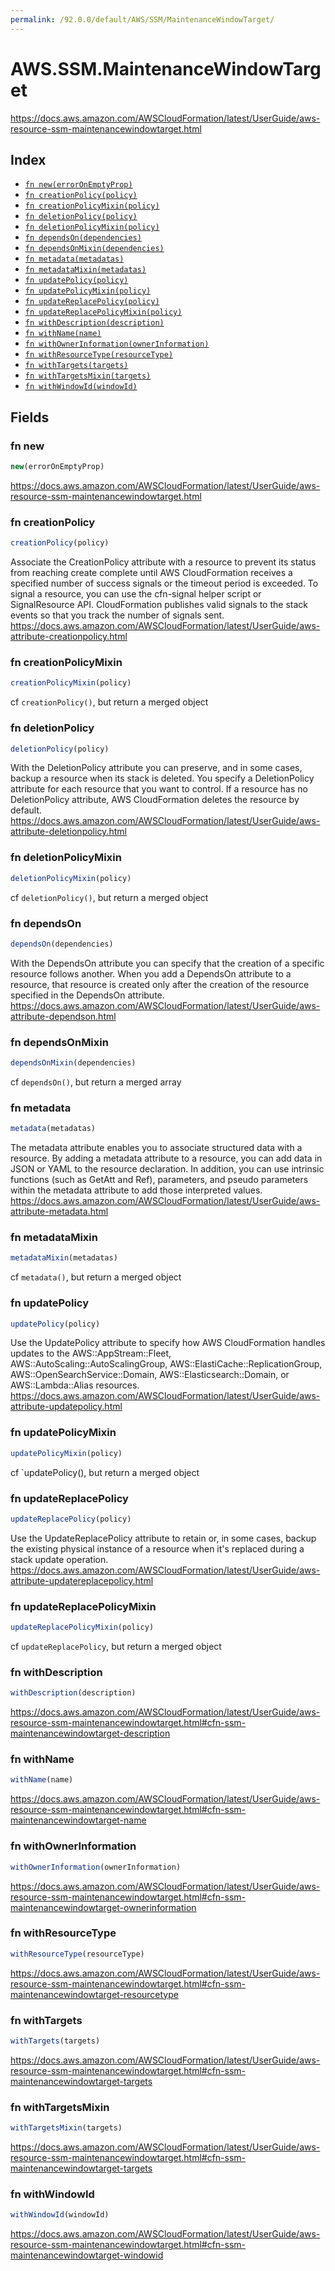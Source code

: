 ```yaml
---
permalink: /92.0.0/default/AWS/SSM/MaintenanceWindowTarget/
---
```


# AWS.SSM.MaintenanceWindowTarget

https://docs.aws.amazon.com/AWSCloudFormation/latest/UserGuide/aws-resource-ssm-maintenancewindowtarget.html

## Index

* [`fn new(errorOnEmptyProp)`](#fn-new)
* [`fn creationPolicy(policy)`](#fn-creationpolicy)
* [`fn creationPolicyMixin(policy)`](#fn-creationpolicymixin)
* [`fn deletionPolicy(policy)`](#fn-deletionpolicy)
* [`fn deletionPolicyMixin(policy)`](#fn-deletionpolicymixin)
* [`fn dependsOn(dependencies)`](#fn-dependson)
* [`fn dependsOnMixin(dependencies)`](#fn-dependsonmixin)
* [`fn metadata(metadatas)`](#fn-metadata)
* [`fn metadataMixin(metadatas)`](#fn-metadatamixin)
* [`fn updatePolicy(policy)`](#fn-updatepolicy)
* [`fn updatePolicyMixin(policy)`](#fn-updatepolicymixin)
* [`fn updateReplacePolicy(policy)`](#fn-updatereplacepolicy)
* [`fn updateReplacePolicyMixin(policy)`](#fn-updatereplacepolicymixin)
* [`fn withDescription(description)`](#fn-withdescription)
* [`fn withName(name)`](#fn-withname)
* [`fn withOwnerInformation(ownerInformation)`](#fn-withownerinformation)
* [`fn withResourceType(resourceType)`](#fn-withresourcetype)
* [`fn withTargets(targets)`](#fn-withtargets)
* [`fn withTargetsMixin(targets)`](#fn-withtargetsmixin)
* [`fn withWindowId(windowId)`](#fn-withwindowid)

## Fields

### fn new

```ts
new(errorOnEmptyProp)
```

https://docs.aws.amazon.com/AWSCloudFormation/latest/UserGuide/aws-resource-ssm-maintenancewindowtarget.html

### fn creationPolicy

```ts
creationPolicy(policy)
```

Associate the CreationPolicy attribute with a resource to prevent its status from reaching create complete until AWS CloudFormation receives a specified number of success signals or the timeout period is exceeded. To signal a resource, you can use the cfn-signal helper script or SignalResource API. CloudFormation publishes valid signals to the stack events so that you track the number of signals sent. 
https://docs.aws.amazon.com/AWSCloudFormation/latest/UserGuide/aws-attribute-creationpolicy.html

### fn creationPolicyMixin

```ts
creationPolicyMixin(policy)
```

cf `creationPolicy()`, but return a merged object

### fn deletionPolicy

```ts
deletionPolicy(policy)
```

With the DeletionPolicy attribute you can preserve, and in some cases, backup a resource when its stack is deleted. You specify a DeletionPolicy attribute for each resource that you want to control. If a resource has no DeletionPolicy attribute, AWS CloudFormation deletes the resource by default. 
https://docs.aws.amazon.com/AWSCloudFormation/latest/UserGuide/aws-attribute-deletionpolicy.html

### fn deletionPolicyMixin

```ts
deletionPolicyMixin(policy)
```

cf `deletionPolicy()`, but return a merged object

### fn dependsOn

```ts
dependsOn(dependencies)
```

With the DependsOn attribute you can specify that the creation of a specific resource follows another. When you add a DependsOn attribute to a resource, that resource is created only after the creation of the resource specified in the DependsOn attribute. 
https://docs.aws.amazon.com/AWSCloudFormation/latest/UserGuide/aws-attribute-dependson.html

### fn dependsOnMixin

```ts
dependsOnMixin(dependencies)
```

cf `dependsOn()`, but return a merged array

### fn metadata

```ts
metadata(metadatas)
```

The metadata attribute enables you to associate structured data with a resource. By adding a metadata attribute to a resource, you can add data in JSON or YAML to the resource declaration. In addition, you can use intrinsic functions (such as GetAtt and Ref), parameters, and pseudo parameters within the metadata attribute to add those interpreted values. 
https://docs.aws.amazon.com/AWSCloudFormation/latest/UserGuide/aws-attribute-metadata.html

### fn metadataMixin

```ts
metadataMixin(metadatas)
```

cf `metadata()`, but return a merged object

### fn updatePolicy

```ts
updatePolicy(policy)
```

Use the UpdatePolicy attribute to specify how AWS CloudFormation handles updates to the AWS::AppStream::Fleet, AWS::AutoScaling::AutoScalingGroup, AWS::ElastiCache::ReplicationGroup, AWS::OpenSearchService::Domain, AWS::Elasticsearch::Domain, or AWS::Lambda::Alias resources. 
https://docs.aws.amazon.com/AWSCloudFormation/latest/UserGuide/aws-attribute-updatepolicy.html

### fn updatePolicyMixin

```ts
updatePolicyMixin(policy)
```

cf `updatePolicy(), but return a merged object

### fn updateReplacePolicy

```ts
updateReplacePolicy(policy)
```

Use the UpdateReplacePolicy attribute to retain or, in some cases, backup the existing physical instance of a resource when it's replaced during a stack update operation. 
https://docs.aws.amazon.com/AWSCloudFormation/latest/UserGuide/aws-attribute-updatereplacepolicy.html

### fn updateReplacePolicyMixin

```ts
updateReplacePolicyMixin(policy)
```

cf `updateReplacePolicy`, but return a merged object

### fn withDescription

```ts
withDescription(description)
```

https://docs.aws.amazon.com/AWSCloudFormation/latest/UserGuide/aws-resource-ssm-maintenancewindowtarget.html#cfn-ssm-maintenancewindowtarget-description

### fn withName

```ts
withName(name)
```

https://docs.aws.amazon.com/AWSCloudFormation/latest/UserGuide/aws-resource-ssm-maintenancewindowtarget.html#cfn-ssm-maintenancewindowtarget-name

### fn withOwnerInformation

```ts
withOwnerInformation(ownerInformation)
```

https://docs.aws.amazon.com/AWSCloudFormation/latest/UserGuide/aws-resource-ssm-maintenancewindowtarget.html#cfn-ssm-maintenancewindowtarget-ownerinformation

### fn withResourceType

```ts
withResourceType(resourceType)
```

https://docs.aws.amazon.com/AWSCloudFormation/latest/UserGuide/aws-resource-ssm-maintenancewindowtarget.html#cfn-ssm-maintenancewindowtarget-resourcetype

### fn withTargets

```ts
withTargets(targets)
```

https://docs.aws.amazon.com/AWSCloudFormation/latest/UserGuide/aws-resource-ssm-maintenancewindowtarget.html#cfn-ssm-maintenancewindowtarget-targets

### fn withTargetsMixin

```ts
withTargetsMixin(targets)
```

https://docs.aws.amazon.com/AWSCloudFormation/latest/UserGuide/aws-resource-ssm-maintenancewindowtarget.html#cfn-ssm-maintenancewindowtarget-targets

### fn withWindowId

```ts
withWindowId(windowId)
```

https://docs.aws.amazon.com/AWSCloudFormation/latest/UserGuide/aws-resource-ssm-maintenancewindowtarget.html#cfn-ssm-maintenancewindowtarget-windowid
